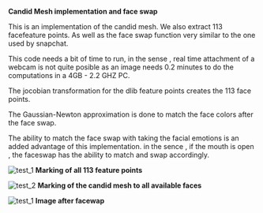 **Candid Mesh implementation and face swap**

This is an implementation of the candid mesh. We also extract 113 facefeature points. 
As well as the face swap function very similar to the one used by snapchat. 

This code needs a bit of time to run, in the sense , real time attachment of a webcam is not quite 
posible as an image needs 0.2 minutes to do the computations in a 4GB - 2.2 GHZ PC. 

The jocobian transformation for the dlib feature points creates the 113 face points. 

The Gaussian-Newton approximation is done to match the face colors after the face swap.

The ability to match the face swap with taking the facial emotions is an added advantage of this 
implementation. in the sence , if the mouth is open , the faceswap has the ability to match and
swap accordingly. 


![test_1](https://user-images.githubusercontent.com/22176286/43703915-d1a3cfc0-997b-11e8-8473-eecd40fe7b21.PNG)
**Marking of all 113 feature points**

![test_2](https://user-images.githubusercontent.com/22176286/43703954-ed70c226-997b-11e8-8220-39d191d98ec1.PNG)
**Marking of the candid mesh to all available faces**

![test_1](https://user-images.githubusercontent.com/22176286/43703981-feb72a3e-997b-11e8-9b00-7afa596c0eb6.PNG)
**Image after facewap**

